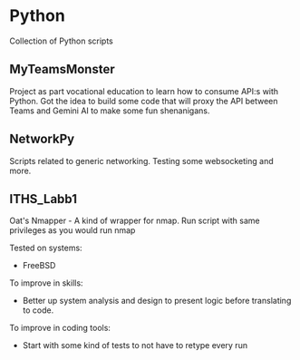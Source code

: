 # Python
Collection of Python scripts

## MyTeamsMonster
Project as part vocational education to learn how to consume API:s with Python.
Got the idea to build some code that will proxy the API between Teams and Gemini AI
to make some fun shenanigans.

## NetworkPy
Scripts related to generic networking. Testing some websocketing and more.

## ITHS_Labb1
Oat's Nmapper - A kind of wrapper for nmap.
Run script with same privileges as you would run nmap

Tested on systems:
* FreeBSD

To improve in skills:
* Better up system analysis and design to present logic before translating
  to code.

To improve in coding tools:
* Start with some kind of tests to not have to retype every run
